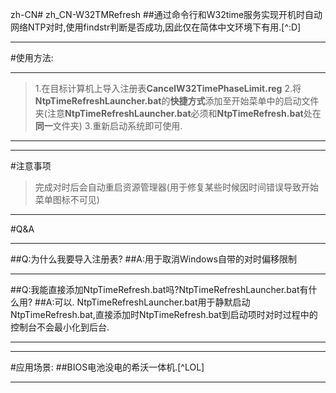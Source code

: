 zh-CN# zh_CN-W32TMRefresh
##通过命令行和W32time服务实现开机时自动网络NTP对时,使用findstr判断是否成功,因此仅在简体中文环境下有用.[^:D]
***
#使用方法:
***
>1.在目标计算机上导入注册表**CancelW32TimePhaseLimit.reg**
>2.将**NtpTimeRefreshLauncher.bat**的**快捷方式**添加至开始菜单中的启动文件夹(注意**NtpTimeRefreshLauncher.bat**必须和**NtpTimeRefresh.bat**处在**同一**文件夹)
>3.重新启动系统即可使用.
***

***
#注意事项
>完成对时后会自动重启资源管理器(用于修复某些时候因时间错误导致开始菜单图标不可见)
***

#Q&A
***
##Q:为什么我要导入注册表?
##A:用于取消Windows自带的对时偏移限制
***
##Q:我能直接添加NtpTimeRefresh.bat吗?NtpTimeRefreshLauncher.bat有什么用?
##A:可以. NtpTimeRefreshLauncher.bat用于静默启动NtpTimeRefresh.bat,直接添加时NtpTimeRefresh.bat到启动项时对时过程中的控制台不会最小化到后台.
***

***
#应用场景:
##BIOS电池没电的希沃一体机.[^LOL]
***
